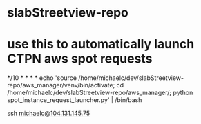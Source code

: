 # slabStreetview-repo

# use this to automatically launch CTPN aws spot requests
*/10 * * * * echo 'source /home/michaelc/dev/slabStreetview-repo/aws_manager/venv/bin/activate; cd /home/michaelc/dev/slabStreetview-repo/aws_manager/; python spot_instance_request_launcher.py' | /bin/bash

ssh michaelc@104.131.145.75
